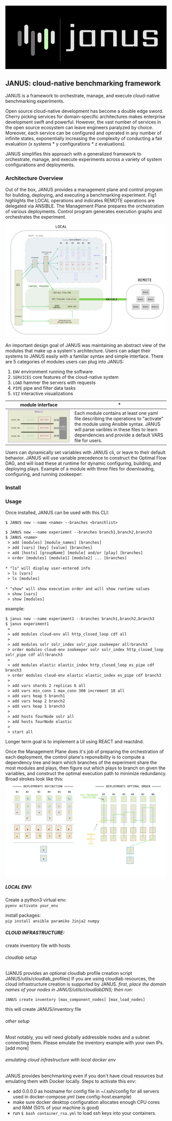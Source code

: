![fig_1](./utils/img/logos/blackgreen.png) 

## JANUS: cloud-native benchmarking framework 

JANUS is a framework to orchestrate, manage, and execute cloud-native benchmarking experiments.

Open source cloud-native development has become a double edge sword. Cherry picking services for domain-specific architectures makes enterprise development swift and powerful. However, the vast number of services in the open source ecosystem can leave engineers paralyzed by choice. Moreover, each service can be configured and operated in any number of infinite states, exponentially increasing the complexity of conducting a fair evaluation (x systems * y configurations * z evaluations). 

JANUS simplifies this approach with a generalized framework to orchestrate, manage, and execute experiments across a variety of system configurations and deployments. 


### Architecture Overview

Out of the box, JANUS provides a management plane and control program for building, deploying, and executing a benchmarking experiment. Fig1 highlights the LOCAL operations and indicates REMOTE operations are delegated via ANSIBLE. The Management Plane prepares the orchestration of various deployments. Control program generates execution graphs and orchestrates the experiment. 

![fig_1](./utils/img/janus_architecture.png) 


An important design goal of JANUS was maintaining an abstract view of the modules that make up a system's architecture. Users can adapt their systems to JANUS easily with a familiar syntax and simple interface. There are 5 categories of modules users can plug into JANUS:

1) `ENV` environment running the software
2) `SERVICES` core features of the cloud-native system
3) `LOAD` hammer the servers with requests
4) `PIPE` pipe and filter data tasks
5) `VIZ` interactive visualizations




 module interface | *  
 ---- | ----
![fig_2](./utils/img/module_interface.png) | Each module contains at least one yaml file describing the operations to "activate" the module using Ansible syntax. JANUS will parse varibles in these files to learn dependencies and provide a default VARS file for users. 

Users can dynamically set variables with JANUS cli, or leave to their default behavior. JANUS will use variable precedence to construct the Optimal Flow DAG, and will load these at runtime for dynamic configuring, building, and deploying plays. Example of a module with three files for downloading, configuring, and running zookeeper: 

### Install




### Usage
Once installed, JANUS can be used with this CLI:
```
$ JANUS new --name <name> --branches <branchlist>
```
```
$ JANUS new --name experiemnt --branches branch1,branch2,branch3
$ JANUS <name> 
 > add [modules] [module_names] [branches]
 > add [vars] [key] [value] [branches]
 > add [hosts] [groupName] [module] and/or [play] [branches]
 > order [modules] [module1] [module2] ... [branches]

* "ls" will display user-entered info 
 > ls [vars] 
 > ls [modules]

* "show" will show execution order and will show runtime values
 > show [vars]
 > show [modules]
```

example:

```
$ janus new --name experiment1 --branches branch1,branch2,branch3
$ janus experiment1
 > 
 > add modules cloud-env all http_closed_loop cdf all
 > 
 > add modules solr solr_index solr_pipe zookeeper all!branch3
 > order modules cloud-env zookeeper solr solr_index http_closed_loop solr_pipe cdf all!branch3
 > 
 > add modules elastic elastic_index http_closed_loop es_pipe cdf branch3
 > order modules cloud-env elastic elastic_index es_pipe cdf branch3
 > 
 > add vars shards 2 replicas 6 all
 > add vars min_conn 1 max_conn 300 increment 10 all
 > add vars heap 5 branch1
 > add vars heap 2 branch2
 > add vars heap 1 branch3 
 > 
 > add hosts fourNode solr all
 > add hosts fourNode elastic
 > 
 > start all
```
Longer term goal is to implement a UI using REACT and reactdnd. 



Once the Management Plane does it's job of preparing the orchestration of each deployment, the control plane's reponsibility is to compute a dependency tree and learn which branches of the experiment share the most modules and plays, then figure out which plays to branch on given the variables, and construct the optimal execution path to minimize redundancy. Broad strokes look like this: 
 ![fig_2](./utils/img/control_program.png)


##### LOCAL ENV:
Create a python3 virtual env:  
`pyenv activate your_env`

install packages:  
`pip install ansible paramiko Jinja2 numpy`

##### CLOUD INFRASTRUCTURE:  
create inventory file with hosts

###### cloudlab setup 
(JANUS provides an optional cloudlab profile creation script JANUS/utils/cloudlab_profiles)
If you are using cloudlab resources, the cloud infrastructure creation is supported by JANUS. 
*first, place the domain names of your nodes in JANUS/utils/cloudlabDNS; then run:*
```
JANUS create inventory [max_component_nodes] [max_load_nodes]

```
this will create JANUS/inventory file

###### other setup
Most notably, you will need globally addressible nodes and a subnet connecting them.
Please emulate the inventory example with your own IPs. 
[add more]

###### emulating cloud infrastructure with local docker env
JANUS provides benchmarking even if you don't have cloud resources but emulating them with Docker locally. Steps to activate this env:
- add 0.0.0.0 as hostname for config file in ~/.ssh/config for all servers used in docker-compose.yml (see config-host.example)
- make sure docker desktop configuration allocates enough CPU cores and RAM (50% of your machine is good)
- run `$ bash container_rsa.yml` to load ssh keys into your containers. 


